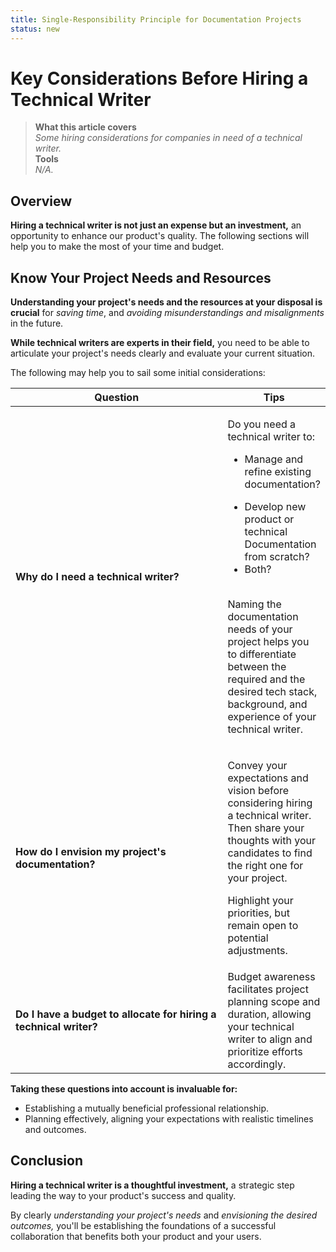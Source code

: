 ```yaml
---
title: Single-Responsibility Principle for Documentation Projects
status: new
---
```


# Key Considerations Before Hiring a Technical Writer

> **What this article covers**\
> _Some hiring considerations for companies in need of a technical writer._\
> **Tools**\
> _N/A._

## Overview

**Hiring a technical writer is not just an expense but an investment,** an opportunity to enhance our product's quality. The following sections will help you to make the most of your time and budget.

## Know Your Project Needs and Resources

**Understanding your project's needs and the resources at your disposal is crucial** for _saving time_, and _avoiding misunderstandings and misalignments_ in the future.

**While technical writers are experts in their field,** you need to be able to articulate your project's needs clearly and evaluate your current situation.

The following may help you to sail some initial considerations:

<table><thead><tr><th width="395">Question</th><th>Tips</th></tr></thead><tbody><tr><td><strong>Why do I need a technical writer?</strong></td><td><p></p><p>Do you need a technical writer to:</p><ul><li>Manage and refine existing documentation?</li></ul><ul><li>Develop new product or technical Documentation from scratch?</li><li>Both?</li></ul><p><br>Naming the documentation needs of your project helps you to differentiate between the required and the desired tech stack, background, and experience of your technical writer.</p></td></tr><tr><td><strong>How do I envision my project's documentation?</strong></td><td><p>Convey your expectations and vision before considering hiring a technical writer. Then share your thoughts with your candidates to find the right one for your project. </p><p></p><p>Highlight your priorities, but remain open to potential adjustments.</p></td></tr><tr><td><strong>Do I have a budget to allocate for hiring a technical writer?</strong></td><td>Budget awareness facilitates project planning scope and duration, allowing your technical writer to align and prioritize efforts accordingly.</td></tr></tbody></table>

**Taking these questions into account is invaluable for:**

* Establishing a mutually beneficial professional relationship.
* Planning effectively, aligning your expectations with realistic timelines and outcomes.

## Conclusion

**Hiring a technical writer is a thoughtful investment,** a strategic step leading the way to your product's success and quality.

By clearly _understanding your project's needs_ and _envisioning the desired outcomes,_ you'll be establishing the foundations of a successful collaboration that benefits both your product and your users.
